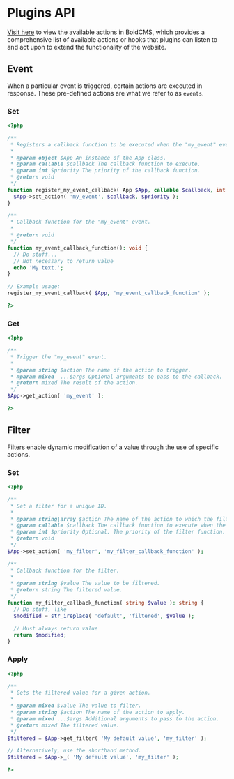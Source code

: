 # Plugins API
[Visit here](/developer/actions) to view the available actions in BoidCMS, which provides a comprehensive list of available actions or hooks that plugins can listen to and act upon to extend the functionality of the website.

## Event
When a particular event is triggered, certain actions are executed in response. These pre-defined actions are what we refer to as `events`.

### Set
```php
<?php

/**
 * Registers a callback function to be executed when the "my_event" event is triggered.
 *
 * @param object $App An instance of the App class.
 * @param callable $callback The callback function to execute.
 * @param int $priority The priority of the callback function.
 * @return void
 */
function register_my_event_callback( App $App, callable $callback, int $priority = 10 ): void {
  $App->set_action( 'my_event', $callback, $priority );
}

/**
 * Callback function for the "my_event" event.
 *
 * @return void
 */
function my_event_callback_function(): void {
  // Do stuff...
  // Not necessary to return value
  echo 'My text.';
}

// Example usage:
register_my_event_callback( $App, 'my_event_callback_function' );

?>
```

### Get

```php
<?php

/**
 * Trigger the "my_event" event.
 *
 * @param string $action The name of the action to trigger.
 * @param mixed  ...$args Optional arguments to pass to the callback.
 * @return mixed The result of the action.
 */
$App->get_action( 'my_event' );

?>
```


## Filter
Filters enable dynamic modification of a value through the use of specific actions.

### Set

```php
<?php

/**
 * Set a filter for a unique ID.
 *
 * @param string|array $action The name of the action to which the filter is hooked.
 * @param callable $callback The callback function to execute when the filter is applied.
 * @param int $priority Optional. The priority of the filter function. Default is 10.
 * @return void
 */
$App->set_action( 'my_filter', 'my_filter_callback_function' );

/**
 * Callback function for the filter.
 *
 * @param string $value The value to be filtered.
 * @return string The filtered value.
 */
function my_filter_callback_function( string $value ): string {
  // Do stuff, like
  $modified = str_ireplace( 'default', 'filtered', $value );

  // Must always return value
  return $modified;
}
```

### Apply

```php
<?php

/**
 * Gets the filtered value for a given action.
 *
 * @param mixed $value The value to filter.
 * @param string $action The name of the action to apply.
 * @param mixed ...$args Additional arguments to pass to the action.
 * @return mixed The filtered value.
 */
$filtered = $App->get_filter( 'My default value', 'my_filter' );

// Alternatively, use the shorthand method.
$filtered = $App->_( 'My default value', 'my_filter' );

?>
```
















